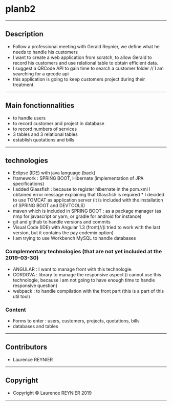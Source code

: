 # planb2

---
## Description
* Follow a professional meeting with Gerald Reynier, we define what he needs to handle his customers
* I want to create a web application from scratch, to allow Gerald to record his customers and use relational table to obtain efficient data.
* I suggest a QRCode API to gain time to search a customer folder // I am searching for a qrcode api
* this application is going to keep customers project during their treatment.
---
## Main fonctionnalities
* to handle users
* to record customer and project in database
* to record numbers of services
* 3 tables and 3 relational tables
* establish quotations and bills
---
## technologies
* Eclipse (IDE) with java language (back)
* framework : SPRING BOOT, Hibernate (implementation of JPA specifications)
* I added Glassfish : because to register hibernate in the pom.xml I obtained error message explaining that Glassfish is required  * I decided to use TOMCAT as application server (it is included with the installation of SPRING BOOT and DEVTOOLS)
* maven which is included in SPRING BOOT : as a package manager (as nmp for javascript or yarn, or gradle for android for instance)
* git and github to handle versions and commits 
* Visual Code (IDE) with Angular 1.3  (front)//(i tried to work with the last version, but it contains the pay codemix option)
* I am trying to use Workbench MySQL to handle databases

### Complementary technologies (that are not yet included at the 2019-03-30)
* ANGULAR : I want to manage front with this technologie.
* CORDOVA : library to manage the responsive aspect (i cannot use this technologie, because i am not going to have enough time to handle responsive question)
* webpack : to handle compilation with the front part (this is a part of this util tool)

### Content
* Forms to enter : users, customers, projects, quotations, bills
* databases and tables

---
## Contributors
* Laurence REYNIER
---

## Copyright
* Copyright © Laurence REYNIER 2019 
---
